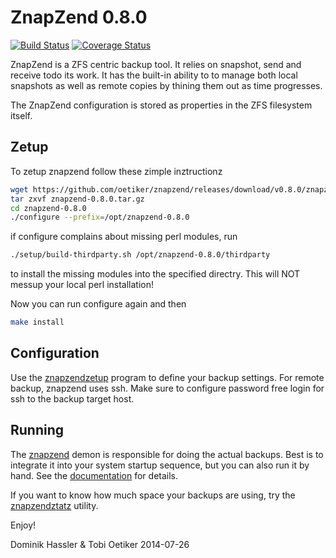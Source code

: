 ZnapZend 0.8.0
==============

[![Build Status](https://travis-ci.org/oetiker/znapzend.svg?branch=master)](https://travis-ci.org/oetiker/znapzend)
[![Coverage Status](https://img.shields.io/coveralls/oetiker/znapzend.svg)](https://coveralls.io/r/oetiker/znapzend?branch=master)

ZnapZend is a ZFS centric backup tool. It relies on snapshot, send and
receive todo its work. It has the built-in ability to to manage both local
snapshots as well as remote copies by thining them out as time progresses.

The ZnapZend configuration is stored as properties in the ZFS filesystem
itself.

Zetup
-----

To zetup znapzend follow these zimple inztructionz

```sh
wget https://github.com/oetiker/znapzend/releases/download/v0.8.0/znapzend-0.8.0.tar.gz
tar zxvf znapzend-0.8.0.tar.gz
cd znapzend-0.8.0
./configure --prefix=/opt/znapzend-0.8.0
```
if configure complains about missing perl modules, run

```sh
./setup/build-thirdparty.sh /opt/znapzend-0.8.0/thirdparty
```

to install the missing modules into the specified directry. This will NOT messup your local perl installation!

Now you can run configure again and then

```sh
make install
```

Configuration
-------------

Use the [znapzendzetup](doc/znapzendzetup.pod) program to define your backup settings. For remote backup, znapzend uses ssh.
Make sure to configure password free login for ssh to the backup target host.

Running
-------

The [znapzend](doc/znapzend.pod) demon is responsible for doing the actual backups. Best is to integrate it into your
system startup sequence, but you can also run it by hand. See the [documentation](doc/znapzend.pod) for details.

If you want to know how much space your backups are using, try the [znapzendztatz](doc/znapzendztatz.pod) utility.


Enjoy!

Dominik Hassler & Tobi Oetiker
2014-07-26
